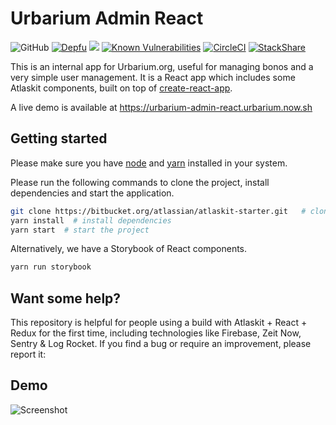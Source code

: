 # Urbarium Admin React

![GitHub](https://img.shields.io/github/license/Urbarium/urbarium-admin-react.svg)
[![Depfu](https://badges.depfu.com/badges/1129a4cdaa304ac5f178de6212eaa040/overview.svg)](https://depfu.com/github/Urbarium/urbarium-admin-react?project_id=10290)
<a href="https://codeclimate.com/github/Urbarium/urbarium-admin-react/maintainability"><img src="https://api.codeclimate.com/v1/badges/a2dac334a6039df7d287/maintainability" /></a>
[![Known Vulnerabilities](https://snyk.io/test/github/Urbarium/urbarium-admin-react/badge.svg)](https://snyk.io/test/github/Urbarium/urbarium-admin-react)
[![CircleCI](https://circleci.com/gh/Urbarium/urbarium-admin-react.svg?style=shield)](https://circleci.com/gh/Urbarium/urbarium-admin-react)
[![StackShare](http://img.shields.io/badge/tech-stack-0690fa.svg?style=flat)](https://stackshare.io/emmamm05/urbarium)

This is an internal app for Urbarium.org, useful for managing bonos and a very simple user management. It is a React app which includes some Atlaskit components, built on top of [create-react-app](https://github.com/facebookincubator/create-react-app).

A live demo is available at https://urbarium-admin-react.urbarium.now.sh

## Getting started

Please make sure you have [node](https://nodejs.org/en/download/) and [yarn](https://yarnpkg.com/en/docs/install) installed in your system.

Please run the following commands to clone the project, install dependencies and start the application.

```bash
git clone https://bitbucket.org/atlassian/atlaskit-starter.git   # clone the project
yarn install  # install dependencies
yarn start  # start the project
```

Alternatively, we have a Storybook of React components. 

```bash
yarn run storybook
```

## Want some help?

This repository is helpful for people using a build with Atlaskit + React + Redux for the first time, including technologies like Firebase, Zeit Now, Sentry & Log Rocket. If you find a bug or require an improvement, please report it:

## Demo

![Screenshot](https://s3.gifyu.com/images/ezgif.com-crop-18e6ede318837df77.gif)
